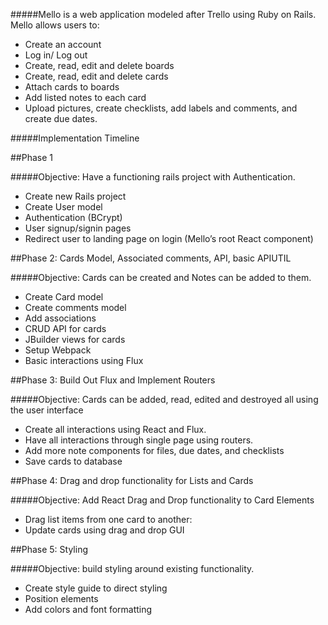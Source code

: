 #####Mello is a web application modeled after Trello using Ruby on Rails. Mello allows users to:

  *	Create an account
  *	Log in/ Log out
  *	Create, read, edit and delete boards
  *	Create, read, edit and delete cards
  *	Attach cards to boards
  *	Add listed notes to each card
  *	Upload pictures, create checklists, add labels and comments, and create due dates.


#####Implementation Timeline

##Phase 1

#####Objective: Have a functioning rails project with Authentication.

  *	Create new Rails project
  *	Create User model
  *	Authentication (BCrypt)
  *	User signup/signin pages
  *	Redirect user to landing page on login (Mello’s root React component)

##Phase 2: Cards Model, Associated comments, API, basic APIUTIL

#####Objective: Cards can be created and Notes can be added to them.

  *	Create Card model
  *	Create comments model
  *	Add associations
  *	CRUD API for cards
  *	JBuilder views for cards
  *	Setup Webpack
  *	Basic interactions using Flux

##Phase 3: Build Out Flux and Implement Routers

#####Objective: Cards can be added, read, edited and destroyed all using the user interface

  *	Create all interactions using React and Flux.
  *	Have all interactions through single page using routers.
  *	Add more note components for files, due dates, and checklists
  *	Save cards to database



##Phase 4: Drag and drop functionality for Lists and Cards

#####Objective: Add React Drag and Drop functionality to Card Elements

  *	Drag list items from one card to another:
  *	Update cards using drag and drop GUI

##Phase 5: Styling

#####Objective: build styling around existing functionality.


  *	Create style guide to direct styling
  *	Position elements
  *	Add colors and font formatting


